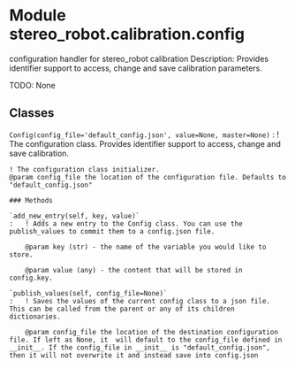 Module stereo_robot.calibration.config
======================================
configuration handler for stereo_robot calibration
Description:
    Provides identifier support to access, change and save calibration parameters.

TODO:
    None

Classes
-------

`Config(config_file='default_config.json', value=None, master=None)`
:   ! The configuration class.
    Provides identifier support to access, change and save calibration.
    
    ! The configuration class initializer.
    @param config_file the location of the configuration file. Defaults to "default_config.json"

    ### Methods

    `add_new_entry(self, key, value)`
    :   ! Adds a new entry to the Config class. You can use the publish_values to commit them to a config.json file.
        
        @param key (str) - the name of the variable you would like to store.
        
        @param value (any) - the content that will be stored in config.key.

    `publish_values(self, config_file=None)`
    :   ! Saves the values of the current config class to a json file. This can be called from the parent or any of its children dictionaries.
        
        @param config_file the location of the destination configuration file. If left as None, it  will default to the config_file defined in __init__. If the config_file in __init__ is "default_config.json", then it will not overwrite it and instead save into config.json